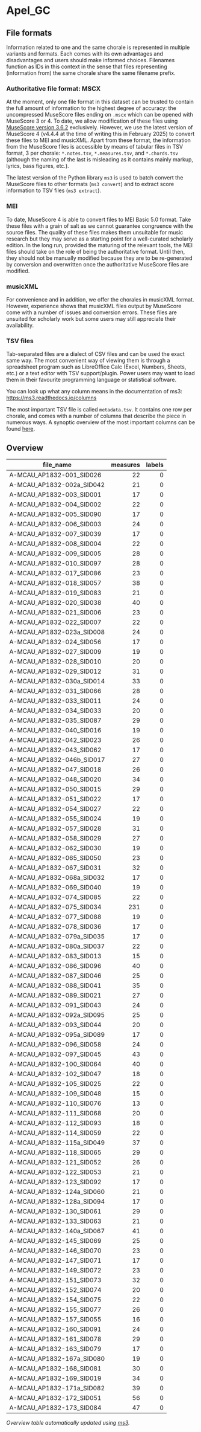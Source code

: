 # Apel_GC

## File formats

Information related to one and the same chorale is represented in multiple variants and formats.
Each comes with its own advantages and disadvantages and users should make informed choices.
Filenames function as IDs in this context in the sense that files representing (information from)
the same chorale share the same filename prefix.

### Authoritative file format: MSCX

At the moment, only one file format in this dataset can be trusted to contain the full amount of 
information to the highest degree of accuracy: the uncompressed MuseScore files ending on 
`.mscx` which can be opened with MuseScore 3 or 4.
To date, we allow modification of these files using 
[MuseScore version 3.6.2](https://github.com/musescore/MuseScore/releases/tag/v3.6.2) exclusively.
However, we use the latest version of MuseScore 4 
(v4.4.4 at the time of writing this in February 2025) to convert these files to MEI and musicXML.
Apart from these format, the information from the MuseScore files is accessible by means of 
tabular files in TSV format, 3 per chorale: `*.notes.tsv`, `*.measures.tsv`, and `*.chords.tsv`
(although the naming of the last is misleading as it contains mainly markup, lyrics, bass figures, etc.).

The latest version of the Python library `ms3` is used to batch convert the MuseScore files
to other formats (`ms3 convert`) and to extract score information to TSV files (`ms3 extract`).

### MEI

To date, MuseScore 4 is able to convert files to MEI Basic 5.0 format. Take these files with a 
grain of salt as we cannot guarantee congruence with the source files.
The quality of these files makes them unsuitable for music research but they may serve as a 
starting point for a well-curated scholarly edition.
In the long run, provided the maturing of the relevant tools, the MEI files should take on 
the role of being the authoritative format.
Until then, they should not be manually modified because they are to be re-generated by conversion
and overwritten once the authoritative MuseScore files are modified.

### musicXML

For convenience and in addition, we offer the chorales in musicXML format. However, experience
shows that musicXML files output by MuseScore come with a number of issues and conversion errors.
These files are unsuited for scholarly work but some users may still appreciate their availability.

### TSV files

Tab-separated files are a dialect of CSV files and can be used the exact same way.
The most convenient way of viewing them is through a spreadsheet program such as LibreOffice Calc
(Excel, Numbers, Sheets, etc.) or a text editor with TSV support/plugin.
Power users may want to load them in their favourite programming language or statistical software.

You can look up what any column means in the documentation of ms3: https://ms3.readthedocs.io/columns

The most important TSV file is called `metadata.tsv`. It contains one row per chorale,
and comes with a number of columns that describe the piece in numerous ways.
A synoptic overview of the most important columns can be found 
[here](https://dcmlab.github.io/mozart_piano_sonatas/#how-to-read-metadata-tsv).


## Overview
|        file_name        |measures|labels|
|-------------------------|-------:|-----:|
|A-MCAU_AP1832-001_SID026 |      22|     0|
|A-MCAU_AP1832-002a_SID042|      21|     0|
|A-MCAU_AP1832-003_SID001 |      17|     0|
|A-MCAU_AP1832-004_SID002 |      22|     0|
|A-MCAU_AP1832-005_SID090 |      17|     0|
|A-MCAU_AP1832-006_SID003 |      24|     0|
|A-MCAU_AP1832-007_SID039 |      17|     0|
|A-MCAU_AP1832-008_SID004 |      22|     0|
|A-MCAU_AP1832-009_SID005 |      28|     0|
|A-MCAU_AP1832-010_SID097 |      28|     0|
|A-MCAU_AP1832-017_SID086 |      23|     0|
|A-MCAU_AP1832-018_SID057 |      38|     0|
|A-MCAU_AP1832-019_SID083 |      21|     0|
|A-MCAU_AP1832-020_SID038 |      40|     0|
|A-MCAU_AP1832-021_SID006 |      23|     0|
|A-MCAU_AP1832-022_SID007 |      22|     0|
|A-MCAU_AP1832-023a_SID008|      24|     0|
|A-MCAU_AP1832-024_SID056 |      17|     0|
|A-MCAU_AP1832-027_SID009 |      19|     0|
|A-MCAU_AP1832-028_SID010 |      20|     0|
|A-MCAU_AP1832-029_SID012 |      31|     0|
|A-MCAU_AP1832-030a_SID014|      33|     0|
|A-MCAU_AP1832-031_SID066 |      28|     0|
|A-MCAU_AP1832-033_SID011 |      24|     0|
|A-MCAU_AP1832-034_SID033 |      20|     0|
|A-MCAU_AP1832-035_SID087 |      29|     0|
|A-MCAU_AP1832-040_SID016 |      19|     0|
|A-MCAU_AP1832-042_SID023 |      26|     0|
|A-MCAU_AP1832-043_SID062 |      17|     0|
|A-MCAU_AP1832-046b_SID017|      27|     0|
|A-MCAU_AP1832-047_SID018 |      26|     0|
|A-MCAU_AP1832-048_SID020 |      34|     0|
|A-MCAU_AP1832-050_SID015 |      29|     0|
|A-MCAU_AP1832-051_SID022 |      17|     0|
|A-MCAU_AP1832-054_SID027 |      22|     0|
|A-MCAU_AP1832-055_SID024 |      19|     0|
|A-MCAU_AP1832-057_SID028 |      31|     0|
|A-MCAU_AP1832-058_SID029 |      27|     0|
|A-MCAU_AP1832-062_SID030 |      19|     0|
|A-MCAU_AP1832-065_SID050 |      23|     0|
|A-MCAU_AP1832-067_SID031 |      32|     0|
|A-MCAU_AP1832-068a_SID032|      17|     0|
|A-MCAU_AP1832-069_SID040 |      19|     0|
|A-MCAU_AP1832-074_SID085 |      22|     0|
|A-MCAU_AP1832-075_SID034 |     231|     0|
|A-MCAU_AP1832-077_SID088 |      19|     0|
|A-MCAU_AP1832-078_SID036 |      17|     0|
|A-MCAU_AP1832-079a_SID035|      17|     0|
|A-MCAU_AP1832-080a_SID037|      22|     0|
|A-MCAU_AP1832-083_SID013 |      15|     0|
|A-MCAU_AP1832-086_SID096 |      40|     0|
|A-MCAU_AP1832-087_SID046 |      25|     0|
|A-MCAU_AP1832-088_SID041 |      35|     0|
|A-MCAU_AP1832-089_SID021 |      27|     0|
|A-MCAU_AP1832-091_SID043 |      24|     0|
|A-MCAU_AP1832-092a_SID095|      25|     0|
|A-MCAU_AP1832-093_SID044 |      20|     0|
|A-MCAU_AP1832-095a_SID089|      17|     0|
|A-MCAU_AP1832-096_SID058 |      24|     0|
|A-MCAU_AP1832-097_SID045 |      43|     0|
|A-MCAU_AP1832-100_SID064 |      40|     0|
|A-MCAU_AP1832-102_SID047 |      18|     0|
|A-MCAU_AP1832-105_SID025 |      22|     0|
|A-MCAU_AP1832-109_SID048 |      15|     0|
|A-MCAU_AP1832-110_SID076 |      13|     0|
|A-MCAU_AP1832-111_SID068 |      20|     0|
|A-MCAU_AP1832-112_SID093 |      18|     0|
|A-MCAU_AP1832-114_SID059 |      22|     0|
|A-MCAU_AP1832-115a_SID049|      37|     0|
|A-MCAU_AP1832-118_SID065 |      29|     0|
|A-MCAU_AP1832-121_SID052 |      26|     0|
|A-MCAU_AP1832-122_SID053 |      21|     0|
|A-MCAU_AP1832-123_SID092 |      17|     0|
|A-MCAU_AP1832-124a_SID060|      21|     0|
|A-MCAU_AP1832-128a_SID094|      17|     0|
|A-MCAU_AP1832-130_SID061 |      29|     0|
|A-MCAU_AP1832-133_SID063 |      21|     0|
|A-MCAU_AP1832-140a_SID067|      41|     0|
|A-MCAU_AP1832-145_SID069 |      25|     0|
|A-MCAU_AP1832-146_SID070 |      23|     0|
|A-MCAU_AP1832-147_SID071 |      17|     0|
|A-MCAU_AP1832-149_SID072 |      23|     0|
|A-MCAU_AP1832-151_SID073 |      32|     0|
|A-MCAU_AP1832-152_SID074 |      20|     0|
|A-MCAU_AP1832-154_SID075 |      22|     0|
|A-MCAU_AP1832-155_SID077 |      26|     0|
|A-MCAU_AP1832-157_SID055 |      16|     0|
|A-MCAU_AP1832-160_SID091 |      24|     0|
|A-MCAU_AP1832-161_SID078 |      29|     0|
|A-MCAU_AP1832-163_SID079 |      17|     0|
|A-MCAU_AP1832-167a_SID080|      19|     0|
|A-MCAU_AP1832-168_SID081 |      30|     0|
|A-MCAU_AP1832-169_SID019 |      34|     0|
|A-MCAU_AP1832-171a_SID082|      39|     0|
|A-MCAU_AP1832-172_SID051 |      56|     0|
|A-MCAU_AP1832-173_SID084 |      47|     0|


*Overview table automatically updated using [ms3](https://ms3.readthedocs.io/).*

